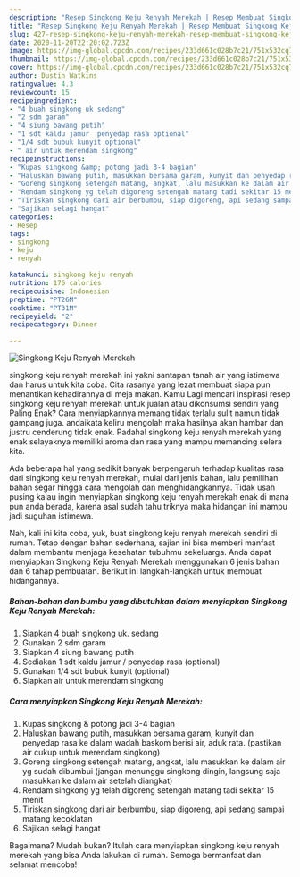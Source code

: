 ```yaml
---
description: "Resep Singkong Keju Renyah Merekah | Resep Membuat Singkong Keju Renyah Merekah Yang Paling Enak"
title: "Resep Singkong Keju Renyah Merekah | Resep Membuat Singkong Keju Renyah Merekah Yang Paling Enak"
slug: 427-resep-singkong-keju-renyah-merekah-resep-membuat-singkong-keju-renyah-merekah-yang-paling-enak
date: 2020-11-20T22:20:02.723Z
image: https://img-global.cpcdn.com/recipes/233d661c028b7c21/751x532cq70/singkong-keju-renyah-merekah-foto-resep-utama.jpg
thumbnail: https://img-global.cpcdn.com/recipes/233d661c028b7c21/751x532cq70/singkong-keju-renyah-merekah-foto-resep-utama.jpg
cover: https://img-global.cpcdn.com/recipes/233d661c028b7c21/751x532cq70/singkong-keju-renyah-merekah-foto-resep-utama.jpg
author: Dustin Watkins
ratingvalue: 4.3
reviewcount: 15
recipeingredient:
- "4 buah singkong uk sedang"
- "2 sdm garam"
- "4 siung bawang putih"
- "1 sdt kaldu jamur  penyedap rasa optional"
- "1/4 sdt bubuk kunyit optional"
- " air untuk merendam singkong"
recipeinstructions:
- "Kupas singkong &amp; potong jadi 3-4 bagian"
- "Haluskan bawang putih, masukkan bersama garam, kunyit dan penyedap rasa ke dalam wadah baskom berisi air, aduk rata. (pastikan air cukup untuk merendam singkong)"
- "Goreng singkong setengah matang, angkat, lalu masukkan ke dalam air yg sudah dibumbui (jangan menunggu singkong dingin, langsung saja masukkan ke dalam air setelah diangkat)"
- "Rendam singkong yg telah digoreng setengah matang tadi sekitar 15 menit"
- "Tiriskan singkong dari air berbumbu, siap digoreng, api sedang sampai matang kecoklatan"
- "Sajikan selagi hangat"
categories:
- Resep
tags:
- singkong
- keju
- renyah

katakunci: singkong keju renyah 
nutrition: 176 calories
recipecuisine: Indonesian
preptime: "PT26M"
cooktime: "PT31M"
recipeyield: "2"
recipecategory: Dinner

---
```



![Singkong Keju Renyah Merekah](https://img-global.cpcdn.com/recipes/233d661c028b7c21/751x532cq70/singkong-keju-renyah-merekah-foto-resep-utama.jpg)


singkong keju renyah merekah ini yakni santapan tanah air yang istimewa dan harus untuk kita coba. Cita rasanya yang lezat membuat siapa pun menantikan kehadirannya di meja makan.
Kamu Lagi mencari inspirasi resep singkong keju renyah merekah untuk jualan atau dikonsumsi sendiri yang Paling Enak? Cara menyiapkannya memang tidak terlalu sulit namun tidak gampang juga. andaikata keliru mengolah maka hasilnya akan hambar dan justru cenderung tidak enak. Padahal singkong keju renyah merekah yang enak selayaknya memiliki aroma dan rasa yang mampu memancing selera kita.



Ada beberapa hal yang sedikit banyak berpengaruh terhadap kualitas rasa dari singkong keju renyah merekah, mulai dari jenis bahan, lalu pemilihan bahan segar hingga cara mengolah dan menghidangkannya. Tidak usah pusing kalau ingin menyiapkan singkong keju renyah merekah enak di mana pun anda berada, karena asal sudah tahu triknya maka hidangan ini mampu jadi suguhan istimewa.


Nah, kali ini kita coba, yuk, buat singkong keju renyah merekah sendiri di rumah. Tetap dengan bahan sederhana, sajian ini bisa memberi manfaat dalam membantu menjaga kesehatan tubuhmu sekeluarga. Anda dapat menyiapkan Singkong Keju Renyah Merekah menggunakan 6 jenis bahan dan 6 tahap pembuatan. Berikut ini langkah-langkah untuk membuat hidangannya.

<!--inarticleads1-->

##### Bahan-bahan dan bumbu yang dibutuhkan dalam menyiapkan Singkong Keju Renyah Merekah:

1. Siapkan 4 buah singkong uk. sedang
1. Gunakan 2 sdm garam
1. Siapkan 4 siung bawang putih
1. Sediakan 1 sdt kaldu jamur / penyedap rasa (optional)
1. Gunakan 1/4 sdt bubuk kunyit (optional)
1. Siapkan  air untuk merendam singkong




<!--inarticleads2-->

##### Cara menyiapkan Singkong Keju Renyah Merekah:

1. Kupas singkong &amp; potong jadi 3-4 bagian
1. Haluskan bawang putih, masukkan bersama garam, kunyit dan penyedap rasa ke dalam wadah baskom berisi air, aduk rata. (pastikan air cukup untuk merendam singkong)
1. Goreng singkong setengah matang, angkat, lalu masukkan ke dalam air yg sudah dibumbui (jangan menunggu singkong dingin, langsung saja masukkan ke dalam air setelah diangkat)
1. Rendam singkong yg telah digoreng setengah matang tadi sekitar 15 menit
1. Tiriskan singkong dari air berbumbu, siap digoreng, api sedang sampai matang kecoklatan
1. Sajikan selagi hangat




Bagaimana? Mudah bukan? Itulah cara menyiapkan singkong keju renyah merekah yang bisa Anda lakukan di rumah. Semoga bermanfaat dan selamat mencoba!
